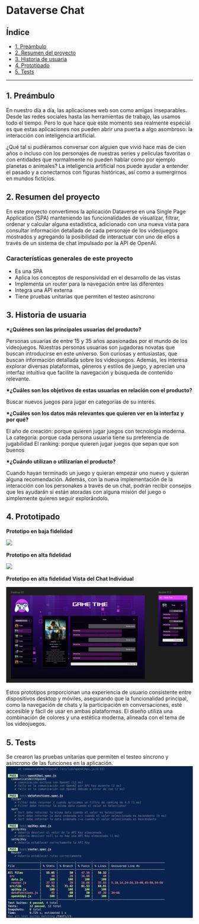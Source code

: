 # Dataverse Chat

## Índice

* [1. Preámbulo](#1-preámbulo)
* [2. Resumen del proyecto](#2-resumen-del-proyecto)
* [3. Historia de usuaria](#3-historia-de-usuaria)
* [4. Prototipado](#4-prototipado)
* [5. Tests](#5-tests)

***

## 1. Preámbulo

En nuestro día a día, las aplicaciones web son como amigas
inseparables. Desde las redes sociales hasta las herramientas de
trabajo, las usamos todo el tiempo. Pero lo que hace que este
momento sea realmente especial es que estas aplicaciones nos pueden
abrir una puerta a algo asombroso: la interacción con inteligencia
artificial.

¿Qué tal si pudiéramos conversar con alguien que vivió hace más de
cien años o incluso con los personajes de nuestras series y
películas favoritas o con entidades que normalmente no pueden hablar
como por ejemplo planetas o animales? La inteligencia artificial nos
puede ayudar a entender el pasado y a conectarnos con figuras
históricas, así como a sumergirnos en mundos ficticios.


## 2. Resumen del proyecto

En este proyecto convertimos la aplicación Dataverse en una Single Page Application (SPA) manteniendo las funcionalidades de visualizar, filtrar, ordenar y calcular alguna estadística, adicionado con una nueva vista para consultar información detallada de cada personaje de los videojuegos mostrados y agregando la posibilidad de interactuar con uno de ellos a través de un sistema de chat impulsado por la API de OpenAI. 


### Características generales de este proyecto

* Es una SPA
* Aplica los conceptos de responsividad en el desarrollo de las vistas
* Implementa un router para la navegación entre las diferentes
* Integra una API externa
* Tiene pruebas unitarias que permiten el testeo asíncrono

## 3. Historia de usuaria

<b>*¿Quiénes son las principales usuarias del producto?</b>

Personas usuarias de entre 15 y 35 años apasionadas por el mundo de los videojuegos. Nuestras personas usuarias son jugadoras novatas que buscan introducirse en este universo. Son curiosas y entusiastas, que buscan información detallada sobre los videojuegos. Además, les interesa explorar diversas plataformas, géneros y estilos de juego, y aprecian una interfaz intuitiva que facilite la navegación y búsqueda de contenido relevante.

<b>*¿Cuáles son los objetivos de estas usuarias en relación con el producto?</b>

Buscar nuevos juegos para jugar en categorías de su interés. 

<b>*¿Cuáles son los datos más relevantes que quieren ver en la interfaz y por qué?</b>

El año de creación: porque quieren jugar juegos con tecnología moderna.
La categoría: porque cada persona usuaria tiene su preferencia de jugabilidad 
El ranking: porque quieren jugar juegos que sepan que son buenos

<b>*¿Cuándo utilizan o utilizarían el producto?</b>

Cuando hayan terminado un juego y quieran empezar uno nuevo y quieran alguna recomendación. Además, con la nueva implementación de la interacción con los personakes a través de un chat, podrán recibir consejos que les ayudarán si están atoradas con alguna misión del juego o simplemente quieren seguir explorándolo. 

## 4. Prototipado

<b>Prototipo en baja fidelidad </b>

<img src="src/img/Prototipo en Baja.PNG">

<b>Prototipo en alta fidelidad</b>

<img src="src/img/Prototipo en Alta.PNG">

<b>Prototipo en alta fidelidad Vista del Chat Individual</b>
 
<img src="src/img/Protitpo vista chat individual.png">

Estos prototipos proporcionan una experiencia de usuario consistente entre dispositivos desktop y móviles, asegurando que la funcionalidad principal, como la navegación de chats y la participación en conversaciones, esté accesible y fácil de usar en ambas plataformas. El diseño utiliza una combinación de colores y una estética moderna, alineada con el tema de los videojuegos.


## 5. Tests

Se crearon las pruebas unitarias que permiten el testeo síncrono y asíncrono de las funciones en la aplicación.  
<img src="src/img/Tests.png">


